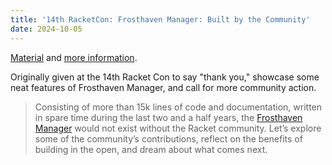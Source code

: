 ```yaml
---
title: '14th RacketCon: Frosthaven Manager: Built by the Community'
date: 2024-10-05
---
```


[Material](https://github.com/benknoble/racket-con-2024) and [more
information](https://con.racket-lang.org).

Originally given at the 14th Racket Con to say "thank you," showcase some neat
features of Frosthaven Manager, and call for more community action.

> Consisting of more than 15k lines of code and documentation, written in spare
> time during the last two and a half years, the [Frosthaven
> Manager](https://github.com/benknoble/frosthaven-manager) would not exist
> without the Racket community. Let’s explore some of the community’s
> contributions, reflect on the benefits of building in the open, and dream
> about what comes next.

